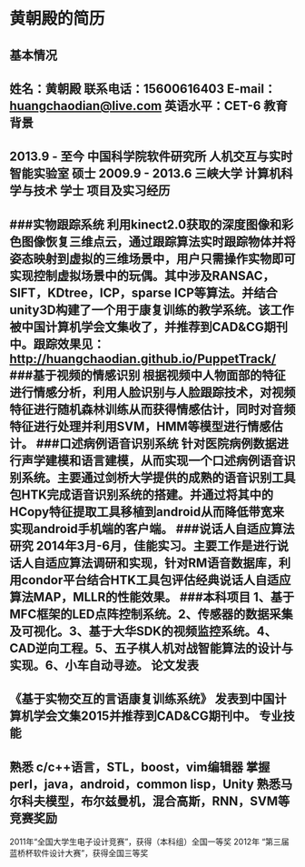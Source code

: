 黄朝殿的简历
============
基本情况
-----------
姓名：黄朝殿   联系电话：15600616403   E-mail：huangchaodian@live.com   英语水平：CET-6
教育背景
--------
2013.9 - 至今          中国科学院软件研究所        人机交互与实时智能实验室       硕士
2009.9 - 2013.6        三峡大学                    计算机科学与技术               学士
项目及实习经历 
--------------
###实物跟踪系统
  利用kinect2.0获取的深度图像和彩色图像恢复三维点云，通过跟踪算法实时跟踪物体并将姿态映射到虚拟的三维场景中，用户只需操作实物即可实现控制虚拟场景中的玩偶。其中涉及RANSAC，SIFT，KDtree，ICP，sparse ICP等算法。并结合unity3D构建了一个用于康复训练的教学系统。该工作被中国计算机学会文集收了，并推荐到CAD&CG期刊中。跟踪效果见：http://huangchaodian.github.io/PuppetTrack/
###基于视频的情感识别
  根据视频中人物面部的特征进行情感分析，利用人脸识别与人脸跟踪技术，对视频特征进行随机森林训练从而获得情感估计，同时对音频特征进行处理并利用SVM，HMM等模型进行情感估计。
###口述病例语音识别系统
  针对医院病例数据进行声学建模和语言建模，从而实现一个口述病例语音识别系统。主要通过剑桥大学提供的成熟的语音识别工具包HTK完成语音识别系统的搭建。并通过将其中的HCopy特征提取工具移植到android从而降低带宽来实现android手机端的客户端。
###说话人自适应算法研究
  2014年3月-6月，佳能实习。主要工作是进行说话人自适应算法调研和实现，针对RM语音数据库，利用condor平台结合HTK工具包评估经典说话人自适应算法MAP，MLLR的性能效果。
###本科项目
  1、基于MFC框架的LED点阵控制系统。2、传感器的数据采集及可视化。3、基于大华SDK的视频监控系统。4、CAD逆向工程。5、五子棋人机对战智能算法的设计与实现。6、小车自动寻迹。
论文发表
--------
《基于实物交互的言语康复训练系统》 发表到中国计算机学会文集2015并推荐到CAD&CG期刊中。
专业技能
------------
熟悉 c/c++语言，STL，boost，vim编辑器
掌握perl，java，android，common lisp，Unity
熟悉马尔科夫模型，布尔兹曼机，混合高斯，RNN，SVM等
竞赛奖励
-------------
2011年“全国大学生电子设计竞赛”，获得（本科组）全国一等奖
2012年 “第三届蓝桥杯软件设计大赛”，获得全国三等奖 

